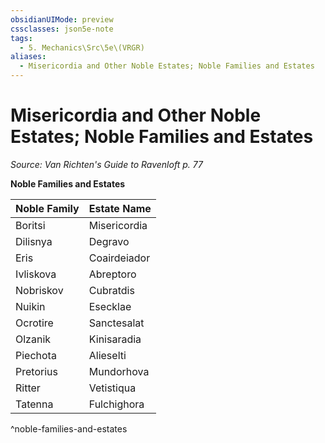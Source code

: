 ```yaml
---
obsidianUIMode: preview
cssclasses: json5e-note
tags:
  - 5. Mechanics\Src\5e\(VRGR)
aliases:
  - Misericordia and Other Noble Estates; Noble Families and Estates
---
```

# Misericordia and Other Noble Estates; Noble Families and Estates
*Source: Van Richten's Guide to Ravenloft p. 77* 

**Noble Families and Estates**

| Noble Family | Estate Name |
|--------------|-------------|
| Boritsi | Misericordia |
| Dilisnya | Degravo |
| Eris | Coairdeiador |
| Ivliskova | Abreptoro |
| Nobriskov | Cubratdis |
| Nuikin | Esecklae |
| Ocrotire | Sanctesalat |
| Olzanik | Kinisaradia |
| Piechota | Alieselti |
| Pretorius | Mundorhova |
| Ritter | Vetistiqua |
| Tatenna | Fulchighora |
^noble-families-and-estates
